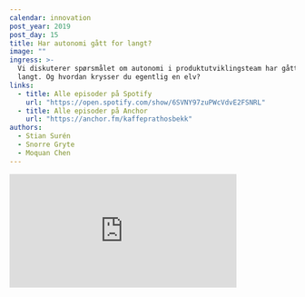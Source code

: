 ```yaml
---
calendar: innovation
post_year: 2019
post_day: 15
title: Har autonomi gått for langt?
image: ""
ingress: >-
  Vi diskuterer spørsmålet om autonomi i produktutviklingsteam har gått for
  langt. Og hvordan krysser du egentlig en elv?
links:
  - title: Alle episoder på Spotify
    url: "https://open.spotify.com/show/6SVNY97zuPWcVdvE2FSNRL"
  - title: Alle episoder på Anchor
    url: "https://anchor.fm/kaffeprathosbekk"
authors:
  - Stian Surén
  - Snorre Gryte
  - Moquan Chen
---
```


<iframe 
  src="https://anchor.fm/kaffeprathosbekk/embed/episodes/--e9123q" 
  height="200" 
  width="400" 
  frameborder="0" 
  scrolling="no" 
/>
